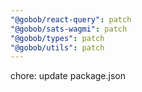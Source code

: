 ```yaml
---
"@gobob/react-query": patch
"@gobob/sats-wagmi": patch
"@gobob/types": patch
"@gobob/utils": patch
---
```


chore: update package.json
